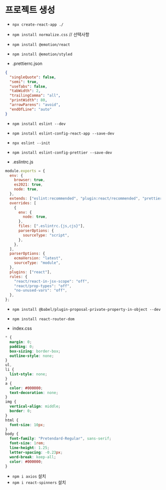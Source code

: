 # 프로젝트 생성

- `npx create-react-app ./`
- `npm install normalize.css` // 선택사항
- `npm install @emotion/react`
- `npm install @emotion/styled`

- .prettierrc.json

```json
{
  "singleQuote": false,
  "semi": true,
  "useTabs": false,
  "tabWidth": 2,
  "trailingComma": "all",
  "printWidth": 80,
  "arrowParens": "avoid",
  "endOfLine": "auto"
}
```

- `npm install eslint --dev`
- `npm install eslint-config-react-app --save-dev`
- `npx eslint --init`
- `npm install eslint-config-prettier --save-dev`

- .eslintrc.js

```js
module.exports = {
  env: {
    browser: true,
    es2021: true,
    node: true,
  },
  extends: ["eslint:recommended", "plugin:react/recommended", "prettier"],
  overrides: [
    {
      env: {
        node: true,
      },
      files: [".eslintrc.{js,cjs}"],
      parserOptions: {
        sourceType: "script",
      },
    },
  ],
  parserOptions: {
    ecmaVersion: "latest",
    sourceType: "module",
  },
  plugins: ["react"],
  rules: {
    "react/react-in-jsx-scope": "off",
    "react/prop-types": "off",
    "no-unused-vars": "off",
  },
};
```

- `npm install @babel/plugin-proposal-private-property-in-object --dev`

- `npm install react-router-dom`
- index.css

```css
* {
  margin: 0;
  padding: 0;
  box-sizing: border-box;
  outline-style: none;
}
ul,
li {
  list-style: none;
}
a {
  color: #000000;
  text-decoration: none;
}
img {
  vertical-align: middle;
  border: 0;
}
html {
  font-size: 10px;
}
body {
  font-family: "Pretendard-Regular", sans-serif;
  font-size: 1rem;
  line-height: 1.25;
  letter-spacing: -0.23px;
  word-break: keep-all;
  color: #000000;
}
```

- `npm i axios` 설치
- `npm i react-spinners` 설치

